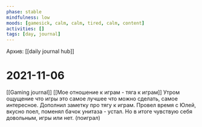 ```yaml
---
phase: stable
mindfulness: low
moods: [gamesick, calm, calm, tired, calm, content]
activities: []
tags: [day, journal]
---
```

Архив: [[daily journal hub]]
# 2021-11-06
[[Gaming journal]]
[[Мое отношение к играм - тяга к играм]]
Утром ощущение что игры это самое лучшее что можно сделать, самое интересное. Дополнил заметку про тягу к играм.
Провел время с Юлей, вкусно поел, поменял бачок унитаза - устал. Но в итоге чувствую себя довольным, игры или нет. (поиграл)